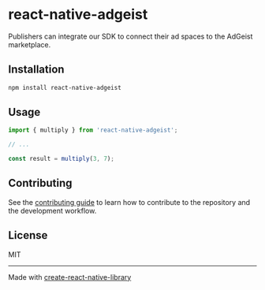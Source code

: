# react-native-adgeist

Publishers can integrate our SDK to connect their ad spaces to the AdGeist marketplace.

## Installation

```sh
npm install react-native-adgeist
```

## Usage


```js
import { multiply } from 'react-native-adgeist';

// ...

const result = multiply(3, 7);
```


## Contributing

See the [contributing guide](CONTRIBUTING.md) to learn how to contribute to the repository and the development workflow.

## License

MIT

---

Made with [create-react-native-library](https://github.com/callstack/react-native-builder-bob)
